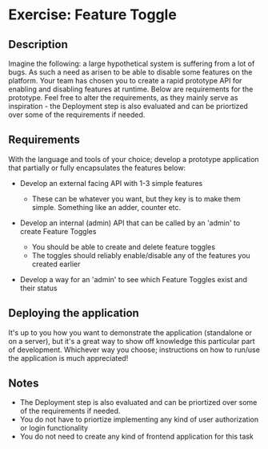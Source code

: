 # Exercise: Feature Toggle

## Description

Imagine the following: a large hypothetical system is suffering from a lot of bugs. As such a need as arisen to be able to disable some features on the platform.
Your team has chosen you to create a rapid prototype API for enabling and disabling features at runtime. Below are requirements for the prototype.
Feel free to alter the requirements, as they mainly serve as inspiration - the Deployment step is also evaluated and can be priortized over some of the requirements
if needed.

## Requirements


With the language and tools of your choice; develop a prototype application that partially or fully encapsulates the features below:

- Develop an external facing API with 1-3 simple features
  - These can be whatever you want, but they key is to make them simple. Something like an adder, counter etc.

- Develop an internal (admin) API that can be called by an 'admin' to create Feature Toggles
  - You should be able to create and delete feature toggles
  - The toggles should reliably enable/disable any of the features you created earlier
  
- Develop a way for an 'admin' to see which Feature Toggles exist and their status


## Deploying the application

It's up to you how you want to demonstrate the application (standalone or on a server), but it's a great way to show off knowledge this particular part of development.
Whichever way you choose; instructions on how to run/use the application is much appreciated!

## Notes
- The Deployment step is also evaluated and can be priortized over some of the requirements if needed.
- You do not have to priortize implementing any kind of user authorization or login functionality
- You do not need to create any kind of frontend application for this task
